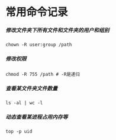# 常用命令记录

##### 修改文件夹下所有文件和文件夹的用户和组别
```
chown -R user:group /path
```

##### 修改权限
```
chmod -R 755 /path # -R是递归
```

##### 查看某文件夹文件数量
```
ls -al | wc -l
```

##### 动态查看某进程占用内存等
```
top -p uid
```